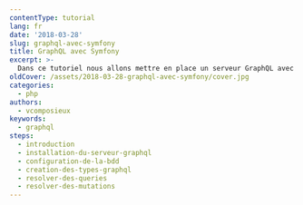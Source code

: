 ```yaml
---
contentType: tutorial
lang: fr
date: '2018-03-28'
slug: graphql-avec-symfony
title: GraphQL avec Symfony
excerpt: >-
  Dans ce tutoriel nous allons mettre en place un serveur GraphQL avec le framework Symfony.
oldCover: /assets/2018-03-28-graphql-avec-symfony/cover.jpg
categories:
  - php
authors:
  - vcomposieux
keywords:
  - graphql
steps:
  - introduction
  - installation-du-serveur-graphql
  - configuration-de-la-bdd
  - creation-des-types-graphql
  - resolver-des-queries
  - resolver-des-mutations
---
```


